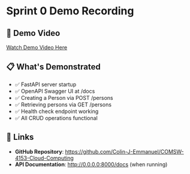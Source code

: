 # Sprint 0 Demo Recording

## 🎥 Demo Video

[Watch Demo Video Here](https://youtu.be/4j3zvbIkjRw)

## 📋 What's Demonstrated

- ✅ FastAPI server startup
- ✅ OpenAPI Swagger UI at /docs
- ✅ Creating a Person via POST /persons
- ✅ Retrieving persons via GET /persons
- ✅ Health check endpoint working
- ✅ All CRUD operations functional

## 🔗 Links

- **GitHub Repository**: https://github.com/Colin-J-Emmanuel/COMSW-4153-Cloud-Computing
- **API Documentation**: http://0.0.0.0:8000/docs (when running)